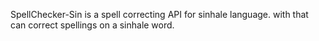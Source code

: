 SpellChecker-Sin is a spell correcting API for sinhale language.
with that can correct spellings on a sinhale word.
